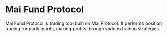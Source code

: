 # Mai Fund Protocol

Mai Fund Protocol is trading tool built on Mai Protocol. It performs position trading for participants, making profits through various trading strategies.
